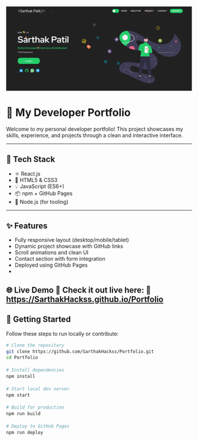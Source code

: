 <!-- Portfolio Banner Image -->
<p align="center">
  <img src="https://github.com/SarthakHackss/Portfolio/blob/main/Screenshot%202025-08-03%20135635.png" alt="Portfolio Screenshot" width="800"/>
</p>

# 💼 My Developer Portfolio

Welcome to my personal developer portfolio! This project showcases my skills, experience, and projects through a clean and interactive interface.

---

## 🚀 Tech Stack

- ⚛️ React.js  
- 🎨 HTML5 & CSS3  
- 💡 JavaScript (ES6+)  
- 📦 npm + GitHub Pages  
- 🔧 Node.js (for tooling)

---

## ✨ Features

- Fully responsive layout (desktop/mobile/tablet)
- Dynamic project showcase with GitHub links
- Scroll animations and clean UI
- Contact section with form integration
- Deployed using GitHub Pages
- 
🌐 Live Demo
🚀 Check it out live here:
🔗 https://SarthakHackss.github.io/Portfolio
---

## 🔧 Getting Started

Follow these steps to run locally or contribute:

```bash
# Clone the repository
git clone https://github.com/SarthakHackss/Portfolio.git
cd Portfolio

# Install dependencies
npm install

# Start local dev server
npm start

# Build for production
npm run build

# Deploy to GitHub Pages
npm run deploy

